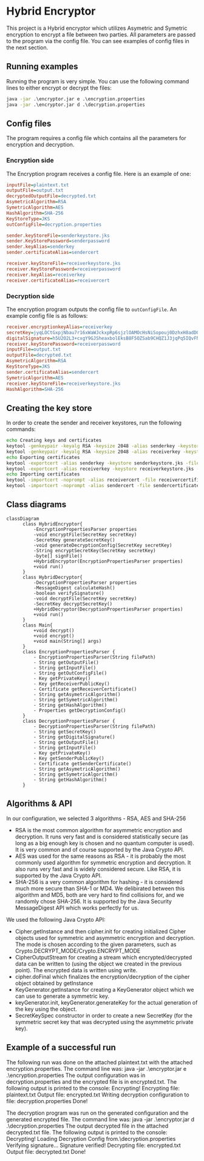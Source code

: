 # Hybrid Encryptor
This project is a Hybrid encryptor which utilizes Asymetric and Symetric encryption to encrypt a file between two parties.
All parameters are passed to the program via the config file. You can see examples of config files in the next section.
## Running examples
Running the program is very simple. You can use the following command lines to either encrypt or decrypt the files:
```cmd
java -jar .\encryptor.jar e .\encryption.properties
java -jar .\encryptor.jar d .\decryption.properties
```
## Config files
The program requires a config file which contains all the parameters for encryption and decryption.
### Encryption side
The Encryption program receives a config file. Here is an example of one:
```ini
inputFile=plaintext.txt
outputFile=output.txt
decryptedOutputFile=decrypted.txt
AsymetricAlgorithm=RSA
SymetricAlgorithm=AES
HashAlgorithm=SHA-256
KeyStoreType=JKS
outConfigFile=decryption.properties

sender.keyStoreFile=senderkeystore.jks
sender.KeyStorePassword=senderpassword
sender.keyAlias=senderkey
sender.certificateAlias=sendercert

receiver.keyStoreFile=receiverkeystore.jks
receiver.KeyStorePassword=receiverpassword
receiver.keyAlias=receiverkey
receiver.certificateAlias=receivercert
```

### Decryption side
The encryption program outputs the config file to `outConfigFile`. An example config file is as follows:
```ini
receiver.encryptionkeyAlias=receiverkey
secretKey=jyqLOCtGxpjNbau7r16xWaWJckxpRp6sjzlOAMOcHsNiSopouj0DzhxH8adDQJo1op2gQqva3uAHgFXiGQDipa56XKFKU1WC+1rSaVihI4I1tY68HDOok2J8B78bbs2qC3x4NaXBRXf4uLPfp5jDp4bC1vfykTDr3527mHEudGdy7nZm0uzGxQ3cUwI236otk8nPnqRzWLHdzFjNZWbfhWAKfdJdPy9EfQumyx1vHn+KbO97J5mNkDKR8vGwiw78cdOrm4WKXJ1TXlKvIb50Twn8zPZnqWtPVKfNO4DjnJTTCaopQe9zHKP5GlYvfBVnrCEw5UO/nfAvmQuLQw14gA\=\=
digitalSignature=h5U2O2L3+cxgY9GJSheaxbolEksB8F5OZSab9CHQZ1J3jqPq5IQvFNL4fHUZrOXYWRay36fr38P1+SGH1XaMwOlZ2LS8Q1T+HyfxqKLh0HzpouZJoMqHPqwY03kgO44BHQjN/5xcD8znAc2yPCNhlM4+v/BM5/fgy0zZCNzMj0mScdkMahtewbxgeWYJ7KDyCGqjJuSe1g0hg16stAnKYsZ6Exl591FgmrxRxbgDMCRTCXDUMkH8OsGPBKtmR8e5kwsLRuqS8uhhAFL67ia6/PElHC84+qsNoQ2KaL1OYcFhh82ejonP2lc7WXqvE9ZNkXNTkS2w5P6f88YrTIebcQ\=\=
receiver.keyStorePassword=receiverpassword
inputFile=output.txt
outputFile=decrypted.txt
AsymetricAlgorithm=RSA
KeyStoreType=JKS
sender.certificateAlias=sendercert
SymetricAlgorithm=AES
receiver.keyStoreFile=receiverkeystore.jks
HashAlgorithm=SHA-256
```

## Creating the key store
In order to create the sender and receiver keystores, run the following commands:
```sh
echo Creating keys and certificates
keytool -genkeypair -keyalg RSA -keysize 2048 -alias senderkey -keystore senderkeystore.jks -storepass senderpassword -keypass senderpassword -storetype JKS -dname "CN=Sender, OU=My Org, O=My Org, L=My City, S=My State, C=US"
keytool -genkeypair -keyalg RSA -keysize 2048 -alias receiverkey -keystore receiverkeystore.jks -storepass receiverpassword -keypass receiverpassword  -storetype JKS -dname "CN=Receiver, OU=My Org, O=My Org, L=My City, S=My State, C=US"
echo Exporting certificates
keytool -exportcert -alias senderkey -keystore senderkeystore.jks -file sendercertificate.crt -storepass senderpassword
keytool -exportcert -alias receiverkey -keystore receiverkeystore.jks -file receivercertificate.crt -storepass receiverpassword
echo Importing certificates
keytool -importcert -noprompt -alias receivercert -file receivercertificate.crt -keystore senderkeystore.jks -storepass senderpassword
keytool -importcert -noprompt -alias sendercert -file sendercertificate.crt -keystore receiverkeystore.jks -storepass receiverpassword
```

## Class diagrams
```mermaid
classDiagram
      class HybridEncryptor{
          -EncryptionPropertiesParser properties
          -void encryptFile(SecretKey secretKey) 
          -SecretKey generateSecretKey()
          -void generateDecryptionConfig(SecretKey secretKey)
          -String encryptSecretKey(SecretKey secretKey)
          -byte[] signFile()
          +HybridEncryptor(EncryptionPropertiesParser properties)
          +void run()
      }
      class HybridDecryptor{
          -DecryptionPropertiesParser properties
          -MessageDigest calculateHash()
          -boolean verifySignature()
          -void decryptFile(SecretKey secretKey)
          -SecretKey decryptSecretKey()
          +HybridDecryptor(DecryptionPropertiesParser properties)
          +void run()
      }
      class Main{
          +void decrypt()
          +void encrypt()
          +void main(String[] args) 
      }
      class EncryptionPropertiesParser {
          - EncryptionPropertiesParser(String filePath)
          - String getOutputFile()
          - String getInputFile()
          - String getOutConfigFile()
          - Key getPrivateKey()
          - Key getReceiverPublicKey()
          - Certificate getReceiverCertificate()
          - String getAsymetricAlgorithm()
          - String getSymetricAlgorithm()
          - String getHashAlgorithm()
          - Properties getDecryptionConfig()
      }
      class DecryptionPropertiesParser {
          - DecryptionPropertiesParser(String filePath)
          - String getSecretKey()
          - String getDigitalSignature()
          - String getOutputFile()
          - String getInputFile()
          - Key getPrivateKey()
          - Key getSenderPublicKey()
          - Certificate getSenderCertificate()
          - String getAsymetricAlgorithm()
          - String getSymetricAlgorithm()
          - String getHashAlgorithm()
      }
```

## Algorithms & API
In our configuration, we selected 3 algorithms - RSA, AES and SHA-256
- RSA is the most common algorithm for asymmetric encryption and decryption. It runs very fast and is considered statistically secure (as long as a big enough key is chosen and no quantum computer is used). It is very common and of course supported by the Java Crypto API.
- AES was used for the same reasons as RSA - it is probably the most commonly used algorithm for symmetric encryption and decryption. It also runs very fast and is widely considered secure. Like RSA, it is supported by the Java Crypto API.
- SHA-256 is a very common algorithm for hashing - it is considered much more secure than SHA-1 or MD4. We delibirated between this algorithm and MD5, both are very hard to find collisions for, and we randomly chose SHA-256. It is supported by the Java Security MessageDigest API which works perfectly for us.

We used the following Java Crypto API:
- Cipher.getInstance and then cipher.init for creating initialized Cipher objects used for symmetric and asymmetric encryption and decryption. The mode is chosen according to the given parameters, such as Crypto.DECRYPT_MODE/Crypto.ENCRYPT_MODE
- CipherOutputStream for creating a stream which encrypted/decrypted data can be written to (using the object we created in the previous point). The encrypted data is written using write.
- cipher.doFinal which finalizes the encryption/decryption of the cipher object obtained by getInstance
- KeyGenerator.getInstance for creating a KeyGenerator object which we can use to generate a symmetric key.
- keyGenerator.init, keyGenerator.generateKey for the actual generation of the key using the object.
- SecretKeySpec constructor in order to create a new SecretKey (for the symmetric secret key that was decrypted using the asymmetric private key).


## Example of a successful run
The following run was done on the attached plaintext.txt with the attached encryption.properties. The command line was:
    java -jar .\encryptor.jar e .\encryption.properties
The output configuration was in decryption.properties and the encrypted file is in encrypted.txt. The following output is printed to the console:
    Encrypting!
    Encrypting file: plaintext.txt
    Output file: encrypted.txt
    Writing decryption configuration to file: decryption.properties
    Done!

The decryption program was run on the generated configuration and the generated encrypted file. The command line was:
    java -jar .\encryptor.jar d .\decryption.properties
The output decrypted file in the attached decrypted.txt file. The following output is printed to the console:
    Decrypting!
    Loading Decryption Config from.\decryption.properties
    Verifying signature...
    Signature verified!
    Decrypting file: encrypted.txt
    Output file: decrypted.txt
    Done!